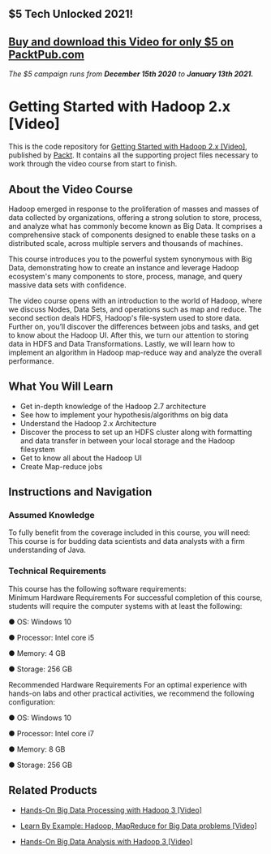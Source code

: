 ## $5 Tech Unlocked 2021!
[Buy and download this Video for only $5 on PacktPub.com](https://www.packtpub.com/product/getting-started-with-hadoop-2-x-video/9781787122550)
-----
*The $5 campaign         runs from __December 15th 2020__ to __January 13th 2021.__*

# Getting Started with Hadoop 2.x [Video]
This is the code repository for [Getting Started with Hadoop 2.x [Video]](https://www.packtpub.com/networking-and-servers/getting-started-hadoop-2x-video?utm_source=github&utm_medium=repository&utm_campaign=9781787122550), published by [Packt](https://www.packtpub.com/?utm_source=github). It contains all the supporting project files necessary to work through the video course from start to finish.
## About the Video Course
Hadoop emerged in response to the proliferation of masses and masses of data collected by organizations, offering a strong solution to store, process, and analyze what has commonly become known as Big Data. It comprises a comprehensive stack of components designed to enable these tasks on a distributed scale, across multiple servers and thousands of machines.

This course introduces you to the powerful system synonymous with Big Data, demonstrating how to create an instance and leverage Hadoop ecosystem's many components to store, process, manage, and query massive data sets with confidence.

The video course opens with an introduction to the world of Hadoop, where we discuss Nodes, Data Sets, and operations such as map and reduce. The second section deals HDFS, Hadoop's file-system used to store data. Further on, you’ll discover the differences between jobs and tasks, and get to know about the Hadoop UI. After this, we turn our attention to storing data in HDFS and Data Transformations. Lastly, we will learn how to implement an algorithm in Hadoop map-reduce way and analyze the overall performance.







<H2>What You Will Learn</H2>
<DIV class=book-info-will-learn-text>
<UL>
<LI>Get in-depth knowledge of the Hadoop 2.7 architecture 
<LI>See how to implement your hypothesis/algorithms on big data 
<LI>Understand the Hadoop 2.x Architecture 
<LI>Discover the process to set up an HDFS cluster along with formatting and data transfer in between your local storage and the Hadoop filesystem 
<LI>Get to know all about the Hadoop UI 
<LI>Create Map-reduce jobs </LI></UL></DIV>

## Instructions and Navigation
### Assumed Knowledge
To fully benefit from the coverage included in this course, you will need:<br/>
This course is for budding data scientists and data analysts with a firm understanding of Java.
### Technical Requirements
This course has the following software requirements:<br/>
Minimum Hardware Requirements For successful completion of this course, students will require the computer systems with at least the following:

● OS: Windows 10

● Processor: Intel core i5

● Memory: 4 GB

● Storage: 256 GB

Recommended Hardware Requirements For an optimal experience with hands-on labs and other practical activities, we recommend the following configuration:

● OS: Windows 10

● Processor: Intel core i7

● Memory: 8 GB

● Storage: 256 GB

## Related Products
* [Hands-On Big Data Processing with Hadoop 3 [Video]](https://www.packtpub.com/big-data-and-business-intelligence/hands-big-data-processing-hadoop-3-video?utm_source=github&utm_medium=repository&utm_campaign=9781788997553)

* [Learn By Example: Hadoop, MapReduce for Big Data problems [Video]](https://www.packtpub.com/big-data-and-business-intelligence/learn-example-hadoop-mapreduce-big-data-problems-video?utm_source=github&utm_medium=repository&utm_campaign=9781788994491)

* [Hands-On Big Data Analysis with Hadoop 3 [Video]](https://www.packtpub.com/big-data-and-business-intelligence/hands-big-data-analysis-hadoop-3-video?utm_source=github&utm_medium=repository&utm_campaign=9781788999908)

